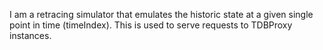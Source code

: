 I am a retracing simulator that emulates the historic state at a given single point in time (timeIndex). This is used to serve requests to TDBProxy instances.